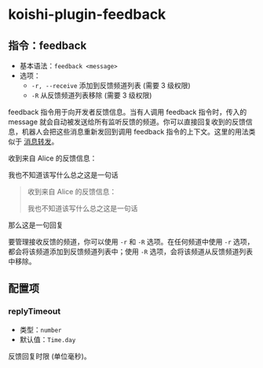 # koishi-plugin-feedback

## 指令：feedback

- 基本语法：`feedback <message>`
- 选项：
  - `-r, --receive` 添加到反馈频道列表 (需要 3 级权限)
  - `-R` 从反馈频道列表移除 (需要 3 级权限)

feedback 指令用于向开发者反馈信息。当有人调用 feedback 指令时，传入的 message 就会自动被发送给所有监听反馈的频道。你可以直接回复收到的反馈信息，机器人会把这些消息重新发回到调用 feedback 指令的上下文。这里的用法类似于 [消息转发](./forward.md)。

<chat-panel>
<chat-message nickname="Koishi">
<p>收到来自 Alice 的反馈信息：</p>
<p>我也不知道该写什么总之这是一句话</p>
</chat-message>
<chat-message nickname="Operator" color="#f4a460">
<blockquote>
<p>收到来自 Alice 的反馈信息：</p>
<p>我也不知道该写什么总之这是一句话</p>
</blockquote>
<p>那么这是一句回复</p>
</chat-message>
</chat-panel>

要管理接收反馈的频道，你可以使用 `-r` 和 `-R` 选项。在任何频道中使用 `-r` 选项，都会将该频道添加到反馈频道列表中；使用 `-R` 选项，会将该频道从反馈频道列表中移除。

## 配置项

### replyTimeout

- 类型：`number`
- 默认值：`Time.day`

反馈回复时限 (单位毫秒)。
